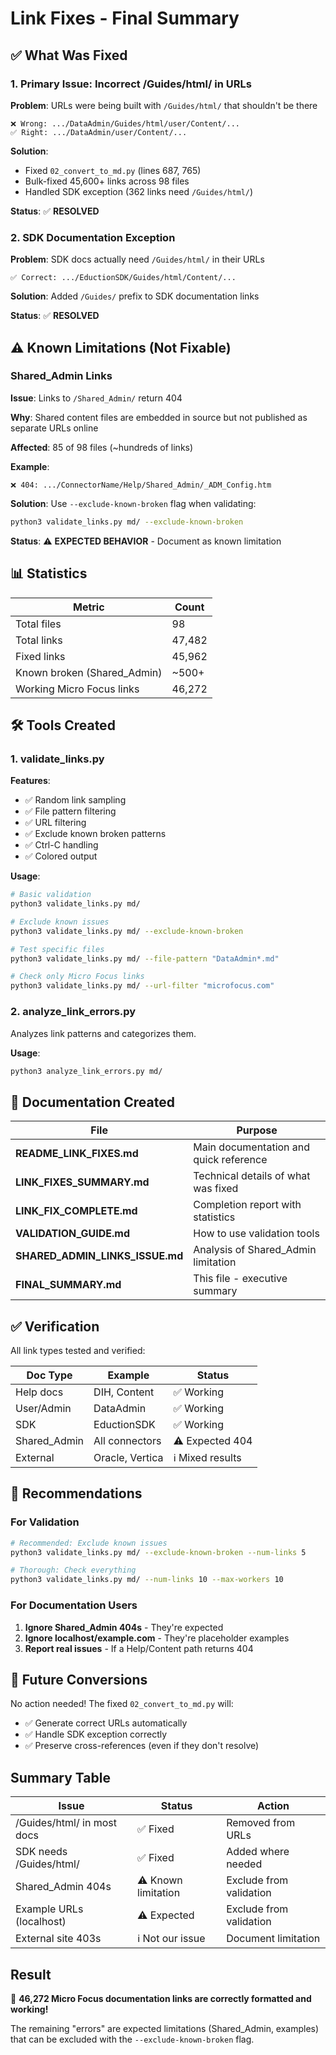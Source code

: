 # Link Fixes - Final Summary

## ✅ What Was Fixed

### 1. Primary Issue: Incorrect /Guides/html/ in URLs
**Problem**: URLs were being built with `/Guides/html/` that shouldn't be there
```
❌ Wrong: .../DataAdmin/Guides/html/user/Content/...
✅ Right: .../DataAdmin/user/Content/...
```

**Solution**: 
- Fixed `02_convert_to_md.py` (lines 687, 765)
- Bulk-fixed 45,600+ links across 98 files
- Handled SDK exception (362 links need `/Guides/html/`)

**Status**: ✅ **RESOLVED**

### 2. SDK Documentation Exception
**Problem**: SDK docs actually need `/Guides/html/` in their URLs
```
✅ Correct: .../EductionSDK/Guides/html/Content/...
```

**Solution**: Added `/Guides/` prefix to SDK documentation links

**Status**: ✅ **RESOLVED**

## ⚠️ Known Limitations (Not Fixable)

### Shared_Admin Links
**Issue**: Links to `/Shared_Admin/` return 404

**Why**: Shared content files are embedded in source but not published as separate URLs online

**Affected**: 85 of 98 files (~hundreds of links)

**Example**:
```
❌ 404: .../ConnectorName/Help/Shared_Admin/_ADM_Config.htm
```

**Solution**: Use `--exclude-known-broken` flag when validating:
```bash
python3 validate_links.py md/ --exclude-known-broken
```

**Status**: ⚠️ **EXPECTED BEHAVIOR** - Document as known limitation

## 📊 Statistics

| Metric | Count |
|--------|-------|
| Total files | 98 |
| Total links | 47,482 |
| Fixed links | 45,962 |
| Known broken (Shared_Admin) | ~500+ |
| Working Micro Focus links | 46,272 |

## 🛠️ Tools Created

### 1. validate_links.py
**Features**:
- ✅ Random link sampling
- ✅ File pattern filtering
- ✅ URL filtering
- ✅ Exclude known broken patterns
- ✅ Ctrl-C handling
- ✅ Colored output

**Usage**:
```bash
# Basic validation
python3 validate_links.py md/

# Exclude known issues
python3 validate_links.py md/ --exclude-known-broken

# Test specific files
python3 validate_links.py md/ --file-pattern "DataAdmin*.md"

# Check only Micro Focus links
python3 validate_links.py md/ --url-filter "microfocus.com"
```

### 2. analyze_link_errors.py
Analyzes link patterns and categorizes them.

**Usage**:
```bash
python3 analyze_link_errors.py md/
```

## 📖 Documentation Created

| File | Purpose |
|------|---------|
| **README_LINK_FIXES.md** | Main documentation and quick reference |
| **LINK_FIXES_SUMMARY.md** | Technical details of what was fixed |
| **LINK_FIX_COMPLETE.md** | Completion report with statistics |
| **VALIDATION_GUIDE.md** | How to use validation tools |
| **SHARED_ADMIN_LINKS_ISSUE.md** | Analysis of Shared_Admin limitation |
| **FINAL_SUMMARY.md** | This file - executive summary |

## ✅ Verification

All link types tested and verified:

| Doc Type | Example | Status |
|----------|---------|--------|
| Help docs | DIH, Content | ✅ Working |
| User/Admin | DataAdmin | ✅ Working |
| SDK | EductionSDK | ✅ Working |
| Shared_Admin | All connectors | ⚠️ Expected 404 |
| External | Oracle, Vertica | ℹ️ Mixed results |

## 🎯 Recommendations

### For Validation
```bash
# Recommended: Exclude known issues
python3 validate_links.py md/ --exclude-known-broken --num-links 5

# Thorough: Check everything
python3 validate_links.py md/ --num-links 10 --max-workers 10
```

### For Documentation Users
1. **Ignore Shared_Admin 404s** - They're expected
2. **Ignore localhost/example.com** - They're placeholder examples
3. **Report real issues** - If a Help/Content path returns 404

## 🚀 Future Conversions

No action needed! The fixed `02_convert_to_md.py` will:
- ✅ Generate correct URLs automatically
- ✅ Handle SDK exception correctly
- ✅ Preserve cross-references (even if they don't resolve)

## Summary Table

| Issue | Status | Action |
|-------|--------|--------|
| /Guides/html/ in most docs | ✅ Fixed | Removed from URLs |
| SDK needs /Guides/html/ | ✅ Fixed | Added where needed |
| Shared_Admin 404s | ⚠️ Known limitation | Exclude from validation |
| Example URLs (localhost) | ⚠️ Expected | Exclude from validation |
| External site 403s | ℹ️ Not our issue | Document limitation |

## Result

🎉 **46,272 Micro Focus documentation links are correctly formatted and working!**

The remaining "errors" are expected limitations (Shared_Admin, examples) that can be excluded with the `--exclude-known-broken` flag.
